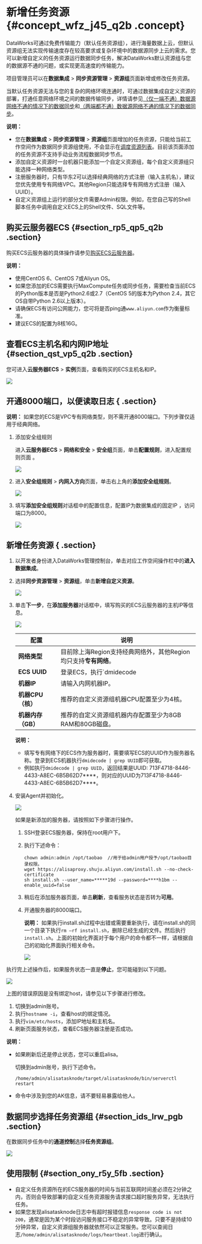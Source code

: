# 新增任务资源 {#concept_wfz_j45_q2b .concept}

DataWorks可通过免费传输能力（默认任务资源组），进行海量数据上云，但默认资源组无法实现传输速度存在较高要求或复杂环境中的数据源同步上云的需求。您可以新增自定义的任务资源运行数据同步任务，解决DataWorks默认资源组与您的数据源不通的问题，或实现更高速度的传输能力。

项目管理员可以在**数据集成** \> **同步资源管理** \> **资源组**页面新增或修改任务资源。

当默认任务资源无法与您的复杂的网络环境连通时，可通过数据集成自定义资源的部署，打通任意网络环境之间的数据传输同步，详情请参见[（仅一端不通）数据源网络不通的情况下的数据同步](cn.zh-CN/使用指南/数据集成/最佳实践/（仅一端不通）数据源网络不通的情况下的数据同步.md#)和[（两端都不通）数据源网络不通的情况下的数据同步](cn.zh-CN/使用指南/数据集成/最佳实践/（两端都不通）数据源网络不通的情况下的数据同步.md#)。

**说明：** 

-   您在**数据集成** \> **同步资源管理** \> **资源组**页面增加的任务资源，只能给当前工作空间作为数据同步资源组使用，不会显示在[调度资源列表](cn.zh-CN/使用指南/管理控制台/调度资源列表.md#)。目前该页面添加的任务资源不支持手动业务流程数据同步节点。
-   添加自定义资源时一台机器只能添加一个自定义资源组，每个自定义资源组只能选择一种网络类型。
-   注册服务器时，只有华东2可以选择经典网络的方式注册（输入主机名），建议您优先使用专有网络VPC。其他Region只能选择专有网络方式注册（输入UUID）。
-   自定义资源组上运行的部分文件需要Admin权限。例如，在您自己写的Shell脚本任务中调用自定义ECS上的Shell文件、SQL文件等。

## 购买云服务器ECS {#section_rp5_qp5_q2b .section}

购买ECS云服务器的具体操作请参见[购买ECS云服务器](https://ecs-buy.aliyun.com/)。

**说明：** 

-   使用CentOS 6、CentOS 7或Aliyun OS。
-   如果您添加的ECS需要执行MaxCompute任务或同步任务，需要检查当前ECS的Python版本是否是Python2.6或2.7（CentOS 5的版本为Python 2.4，其它OS自带Python 2.6以上版本）。
-   请确保ECS有访问公网能力，您可将是否ping通`www.aliyun.com`作为衡量标准。
-   建议ECS的配置为8核16G。

## 查看ECS主机名和内网IP地址 {#section_qst_vp5_q2b .section}

您可进入**云服务器ECS** \> **实例**页面，查看购买的ECS主机名和IP。

![](http://static-aliyun-doc.oss-cn-hangzhou.aliyuncs.com/assets/img/16266/15591784688542_zh-CN.png)

## 开通8000端口，以便读取日志 { .section}

**说明：** 如果您的ECS是VPC专有网络类型，则不需开通8000端口。下列步骤仅适用于经典网络。

1.  添加安全组规则

    进入**云服务器ECS** \> **网络和安全** \> **安全组**页面，单击**配置规则**，进入配置规则页面 。

    ![](http://static-aliyun-doc.oss-cn-hangzhou.aliyuncs.com/assets/img/16266/15591784688543_zh-CN.png)

2.  进入**安全组规则** \> **内网入方向**页面，单击右上角的**添加安全组规则**。

    ![](http://static-aliyun-doc.oss-cn-hangzhou.aliyuncs.com/assets/img/16266/15591784688544_zh-CN.png)

3.  填写**添加安全组规则**对话框中的配置信息，配置IP为数据集成的固定IP ，访问端口为8000。

    ![](http://static-aliyun-doc.oss-cn-hangzhou.aliyuncs.com/assets/img/16266/15591784688545_zh-CN.png)


## 新增任务资源 { .section}

1.  以开发者身份进入DataWorks管理控制台，单击对应工作空间操作栏中的**进入数据集成**。
2.  选择**同步资源管理** \> **资源组**，单击**新增自定义资源**。

    ![](http://static-aliyun-doc.oss-cn-hangzhou.aliyuncs.com/assets/img/16266/15591784688546_zh-CN.png)

3.  单击**下一步**，在**添加服务器**对话框中，填写购买的ECS云服务器的主机IP等信息。

    ![](http://static-aliyun-doc.oss-cn-hangzhou.aliyuncs.com/assets/img/16266/15591784688547_zh-CN.png)

    |配置|说明|
    |--|--|
    |**网络类型**|目前除上海Region支持经典网络外，其他Region均只支持**专有网络**。|
    |**ECS UUID**|登录ECS，执行`dmidecode | grep UUID`，取返回值。|
    |**机器IP**|请输入内网机器IP。|
    |**机器CPU（核）**|推荐的自定义资源组机器CPU配置至少为4核。|
    |**机器内存（GB）**|推荐的自定义资源组机器内存配置至少为8GB RAM和80GB磁盘。|

    **说明：** 

    -   填写专有网络下的ECS作为服务器时，需要填写ECS的UUID作为服务器名称。登录到ECS机器执行`dmidecode | grep UUID`即可获取。
    -   例如执行`dmidecode | grep UUID`，返回结果是UUID: 713F4718-8446-4433-A8EC-6B5B62D7\*\*\*\*，则对应的UUID为713F4718-8446-4433-A8EC-6B5B62D7\*\*\*\*。
4.  安装Agent并初始化。

    ![](http://static-aliyun-doc.oss-cn-hangzhou.aliyuncs.com/assets/img/16266/15591784688551_zh-CN.png)

    如果是新添加的服务器，请按照如下步骤进行操作。

    1.  SSH登录ECS服务器，保持在root用户下。
    2.  执行下述命令：

        ```
        chown admin:admin /opt/taobao  //用于给admin用户授予/opt/taobao目录权限。
        wget https://alisaproxy.shuju.aliyun.com/install.sh --no-check-certificate
        sh install.sh --user_name=*****19d --password=****h1bm --enable_uuid=false
        ```

    3.  稍后在添加服务器页面，单击**刷新**，查看服务状态是否转为**可用**。
    4.  开通服务器的8000端口。

        **说明：** 如果执行install.sh过程中出错或需要重新执行，请在install.sh的同一个目录下执行`rm –rf install.sh`，删除已经生成的文件。然后执行`install.sh`。上面的初始化界面对于每个用户的命令都不一样，请根据自己的初始化界面执行相关命令。

        ![](http://static-aliyun-doc.oss-cn-hangzhou.aliyuncs.com/assets/img/16266/15591784688555_zh-CN.jpg)


执行完上述操作后，如果服务状态一直是**停止**，您可能碰到以下问题。

![](http://static-aliyun-doc.oss-cn-hangzhou.aliyuncs.com/assets/img/16266/15591784688558_zh-CN.png)

上图的错误原因是没有绑定host，请参见以下步骤进行修改。

1.  切换到admin账号。
2.  执行`hostname -i`，查看host的绑定情况。
3.  执行`vim/etc/hosts`，添加IP地址和主机名。
4.  刷新页面服务状态，查看ECS服务器注册是否成功。

**说明：** 

-   如果刷新后还是停止状态，您可以重启alisa。

    切换到admin账号，执行下述命令。

    ```
    /home/admin/alisatasknode/target/alisatasknode/bin/serverctl restart
    ```

-   命令中涉及到您的AK信息，请不要轻易暴露给他人。

## 数据同步选择任务资源组 {#section_ids_lrw_pgb .section}

在数据同步任务中的**通道控制**选择**任务资源组**。

![](http://static-aliyun-doc.oss-cn-hangzhou.aliyuncs.com/assets/img/16266/155917846838326_zh-CN.png)

## 使用限制 {#section_ony_r5y_5fb .section}

-   自定义任务资源所在的ECS服务器的时间与当前互联网时间差必须在2分钟之内，否则会导致部署的自定义任务资源服务请求接口超时服务异常，无法执行任务。
-   如果您发现alisatasknode日志中有超时报错信息`response code is not 200`，通常是因为某个时段访问服务接口不稳定的异常导致。只要不是持续10分钟异常，自定义资源组服务器就依然可以正常服务。您可以查阅日志`/home/admin/alisatasknode/logs/heartbeat.log`进行确认。

